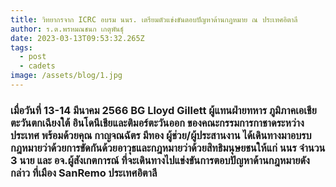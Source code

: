 ```yaml
---
title: วิทยากรจาก ICRC อบรม นนร. เตรียมตัวแข่งขันตอบปัญหาด้านกฎหมาย ณ ประเทศอิตาลี
author: ร.ต.พรหมณชนก เกตุพันธุ์
date: 2023-03-13T09:53:32.265Z
tags:
  - post
  - cadets
image: /assets/blog/1.jpg
---
```


### เมื่อวันที่ 13-14 มีนาคม 2566 BG Lloyd Gillett ผู้แทนฝ่ายทหาร ภูมิภาคเอเชียตะวันตกเฉียงใต้ อินโดนีเชียและติมอร์ตะวันออก ของคณะกรรมการกาชาดระหว่างประเทศ พร้อมด้วยคุณ กาญจณฉัตร มีทอง ผู้ช่วย/ผู้ประสานงาน ได้เดินทางมาอบรบกฎหมายว่าด้วยการขัดกันด้วยอาวุธและกฎหมายว่าด้วยสิทธิมนุษยชนให้แก่ นนร จำนวน 3 นาย และ อจ.ผู้สังเกตการณ์ ที่จะเดินทางไปแข่งขันการตอบปัญหาด้านกฎหมายดังกล่าว ที่เมือง SanRemo ประเทศอิตาลี
